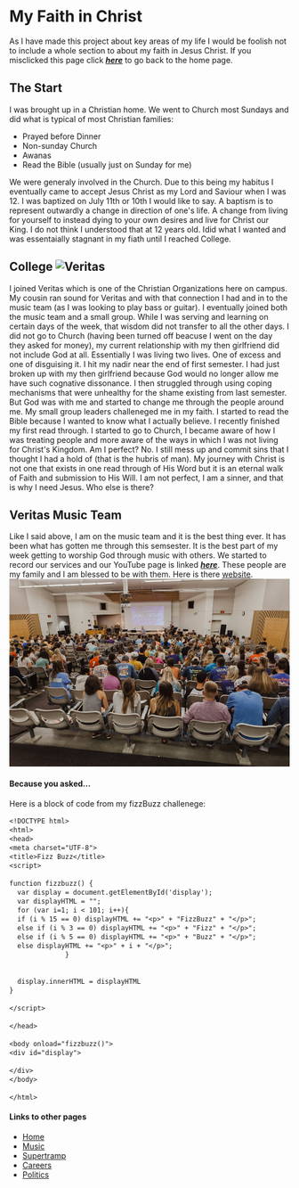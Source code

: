 # My Faith in Christ
As I have made this project about key areas of my life I would be foolish not to include a whole section to about my faith in Jesus Christ. If you misclicked this page click [_**here**_](/README.md) to go back to the home page. 
## The Start
  I was brought up in a Christian home. We went to Church most Sundays and did what is typical of most Christian families: 
  * Prayed before Dinner
  * Non-sunday Church
  * Awanas 
  * Read the Bible (usually just on Sunday for me)
  
We were generaly involved in the Church. Due to this being my habitus I eventually came to accept Jesus Christ as my Lord and Saviour when I was 12. I was baptized on July 11th or 10th I would like to say. A baptism is to represent outwardly a change in direction of one's life. A change from living for yourself to instead dying to your own desires and live for Christ our King. I do not think I understood that at 12 years old. Idid what I wanted and was essentaially stagnant in my fiath until I reached College.
  
## College ![Veritas](https://images.squarespace-cdn.com/content/5ced43d2b1419500016aa9d6/1559059557042-4OBG68HSCIM3YY9PM9WN/veritas+logo+sld+miz.png?format=1500w&content-type=image%2Fpng)
  I joined Veritas which is one of the Christian Organizations here on campus. My cousin ran sound for Veritas and with that connection I had and in to the music team (as I was looking to play bass or guitar). I eventually joined both the music team and a small group. While I was serving and learning on certain days of the week, that wisdom did not transfer to all the other days. I did not go to Church (having been turned off beacuse I went on the day they asked for money), my current relationship with my then girlfriend did not include God at all. Essentially I was living two lives. One of excess and one of disguising it. I hit my nadir near the end of first semester. I had just broken up with my then girlfriend because God would no longer allow me have such cognative dissonance. I then struggled through using coping mechanisms that were unhealthy for the shame existing from last semester. But God was with me and started to change me through the people around me. My small group leaders challeneged me in my faith. I started to read the Bible because I wanted to know what I actually believe. I recently finished my first read through. I started to go to Church, I became aware of how I was treating people and more aware of the ways in which I was not living for Christ's Kingdom. Am I perfect? No. I still mess up and commit sins that I thought I had a hold of (that is the hubris of man). My journey with Christ is not one that exists in one read through of His Word but it is an eternal walk of Faith and submission to His Will. I am not perfect, I am a sinner, and that is why I need Jesus. Who else is there? 
  
  ## Veritas Music Team
Like I said above, I am on the music team and it is the best thing ever. It has been what has gotten me through this semsester. It is the best part of my week getting to worship God through music with others. We started to record our services and our YouTube page is linked [_**here**_](https://www.youtube.com/c/VeritasCOMO/videos). These people are my family and I am blessed to be with them. 
Here is there [website](https://www.veritasmizzou.com/the-campus).
    ![veritas](/veritas.jpg)
    
 #### Because you asked...
  Here is a block of code from my fizzBuzz challenege: 
  
  ```
  <!DOCTYPE html>
<html>
<head>
<meta charset="UTF-8">
<title>Fizz Buzz</title>
<script>

function fizzbuzz() {
	var display = document.getElementById('display');
	var displayHTML = "";
	for (var i=1; i < 101; i++){
    if (i % 15 == 0) displayHTML += "<p>" + "FizzBuzz" + "</p>";
    else if (i % 3 == 0) displayHTML += "<p>" + "Fizz" + "</p>";
    else if (i % 5 == 0) displayHTML += "<p>" + "Buzz" + "</p>";
    else displayHTML += "<p>" + i + "</p>";
				}
	
	
	display.innerHTML = displayHTML
}

</script>

</head>

<body onload="fizzbuzz()">
<div id="display">

</div>
</body>

</html>
```
  
  #### Links to other pages
* [Home](/README.md)
* [Music](/Music.md)
* [Supertramp](/Supertramp.md)
* [Careers](/Careers.md)
* [Politics](/Politics.md)
  
